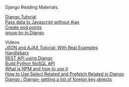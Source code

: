 Django Reading Materials.

<a href="https://developer.mozilla.org/en-US/docs/Learn/Server-side/Django">  Django Tutorial </a> <br>
<a href="https://www.hacksoft.io/blog/quick-and-dirty-django-passing-data-to-javascript-without-ajax"> Pass data to Javascript without Ajax</a><br>
<a href="https://www.caktusgroup.com/blog/2019/02/01/creating-api-endpoint-django-rest-framework/"> Create end points </a> <br>
<a href="https://simpleisbetterthancomplex.com/tutorial/2016/12/06/how-to-create-group-by-queries.html"> group by in Django </a>


Videos<br>
<a href="https://www.youtube.com/watch?v=rJesac0_Ftw"> JSON and AJAX Tutorial: With Real Examples </a> <br>
<a href="https://www.youtube.com/watch?v=wSNa5b1mS5Y"> Handlebars </a> <br>
<a href="https://www.youtube.com/watch?v=mlr9BF4JomE"> REST API using Django </a><br>
<a href="https://www.youtube.com/watch?v=Ob3j81-UV0c"> Build Python NoSQL API </a><br>
<a href="https://www.youtube.com/watch?v=8Rmj5UY5mJk"> What is NPM and how to use it </a><br>
<a href="https://www.youtube.com/watch?v=TzgZBg7oXNA&t=481s"> How to Use Select Related and Prefetch Related in Django </a><br>
<a href="https://www.youtube.com/watch?v=ZC0iZtHCiHQ"> Django : Django- getting a list of foreign key objects </a>


